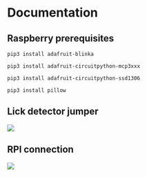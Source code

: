 # Documentation

## Raspberry prerequisites

`pip3 install adafruit-blinka`

`pip3 install adafruit-circuitpython-mcp3xxx`

`pip3 install adafruit-circuitpython-ssd1306`

`pip3 install pillow`

## Lick detector jumper

![](/home/dieter/Dropbox/PythonRepos/Rpi_lickometer/doc/2022-11-15_09-08.png) 

## RPI connection

![](/home/dieter/Dropbox/PythonRepos/Rpi_lickometer/doc/2022-11-14_13-39.png) 